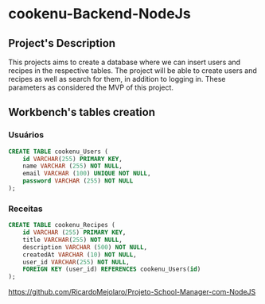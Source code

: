 # cookenu-Backend-NodeJs

## Project's Description

This projects aims to create a database where we can insert users and recipes in the respective tables. The project will be able to create users and recipes as well as search for them, in addition to logging in. These parameters as considered the MVP of this project.

## Workbench's tables creation

### Usuários
```sql
CREATE TABLE cookenu_Users (
	id VARCHAR(255) PRIMARY KEY,
    name VARCHAR (255) NOT NULL,
    email VARCHAR (100) UNIQUE NOT NULL,
    password VARCHAR (255) NOT NULL
);
```

### Receitas
```sql
CREATE TABLE cookenu_Recipes (
	id VARCHAR (255) PRIMARY KEY,
    title VARCHAR(255) NOT NULL,
    description VARCHAR (500) NOT NULL,
    createdAt VARCHAR (10) NOT NULL,
    user_id VARCHAR(255) NOT NULL,
    FOREIGN KEY (user_id) REFERENCES cookenu_Users(id)
);
```

https://github.com/RicardoMejolaro/Projeto-School-Manager-com-NodeJS
